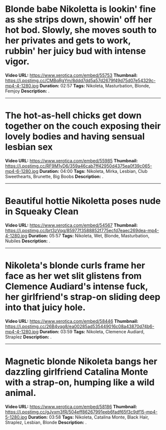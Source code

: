 
# Blonde babe Nikoletta is lookin' fine as she strips down, showin' off her hot bod. Slowly, she moves south to her privates and gets to work, rubbin' her juicy bud with intense vigor.

**Video URL:** https://www.xerotica.com/embed/55753
**Thumbnail:** https://i.postimg.cc/CMBqRgYm/8ddd7dd5a57d2679f49d75d07e54329c-mp4-4-1280.jpg
**Duration:** 02:57
**Tags:** Nikoleta, Masturbation, Blonde, Femjoy
**Description:** .

---

# The hot-as-hell chicks get down together on the couch exposing their lovely bodies and having sensual lesbian sex

**Video URL:** https://www.xerotica.com/embed/55985
**Thumbnail:** https://i.postimg.cc/RF9M1yD6/359a46cab7ff42950d4375ea0f39c065-mp4-6-1280.jpg
**Duration:** 04:00
**Tags:** Nikoleta, Mirka, Lesbian, Club Sweethearts, Brunette, Big Boobs
**Description:** .

---

# Beautiful hottie Nikoletta poses nude in Squeaky Clean

**Video URL:** https://www.xerotica.com/embed/54567
**Thumbnail:** https://i.postimg.cc/brt3zVqg/85977f3588852f775ecfd7eaec269dea-mp4-4-1280.jpg
**Duration:** 05:57
**Tags:** Nikoleta, Wet, Blonde, Masturbation, Nubiles
**Description:** .

---

# Nikoleta's blonde curls frame her face as her wet slit glistens from Clemence Audiard's intense fuck, her girlfriend's strap-on sliding deep into that juicy hole.

**Video URL:** https://www.xerotica.com/embed/58446
**Thumbnail:** https://i.postimg.cc/26B4vqg8/ea00285ad535449016c08a43870d74b6-mp4-4-1280.jpg
**Duration:** 03:59
**Tags:** Nikoleta, Clemence Audiard, Straplez
**Description:** .

---

# Magnetic blonde Nikoleta bangs her dazzling girlfriend Catalina Monte with a strap-on, humping like a wild animal.

**Video URL:** https://www.xerotica.com/embed/58186
**Thumbnail:** https://i.postimg.cc/gJvxm3fR/504eff86267991eeb6fadf65f3c9df15-mp4-5-1280.jpg
**Duration:** 03:58
**Tags:** Nikoleta, Catalina Monte, Black Hair, Straplez, Lesbian, Blonde
**Description:** .
